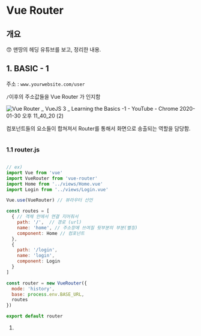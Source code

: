 # Vue Router

## 개요

:kissing_smiling_eyes: 맨땅의 헤딩 유튜브를 보고, 정리한 내용.

## 1. BASIC - 1

주소 : `www.yourwebsite.com/user`

`/`이후의 주소값들을 Vue Router 가 인지함

![Vue Router _ VueJS 3 _ Learning the Basics -1 - YouTube - Chrome 2020-01-30 오후 11_40_20 (2)](https://user-images.githubusercontent.com/52685322/73460122-47287300-43bb-11ea-99d1-5c8b56b6b374.png)

컴포넌트들의 요소들이 합쳐져서 Router를 통해서 화면으로 송출되는 역할을 담당함.



```vue

```



### 1.1 router.js

```javascript

// ex)
import Vue from 'vue'
import VueRouter from 'vue-router'
import Home from '../views/Home.vue'
import Login from '../views/Login.vue'

Vue.use(VueRouter) // 뷰라우터 선언

const routes = [
  { // 객체 안에서 연결 지어줘서
    path: '/',  // 경로 (url)
    name: 'home', // 주소창에 쓰여질 뒷부분의 부분(별칭)
    component: Home // 컴포넌트
  },
  {
    path: '/login',
    name: 'login',
    component: Login
  }
]

const router = new VueRouter({
  mode: 'history',
  base: process.env.BASE_URL,
  routes
})

export default router

```



1. 

